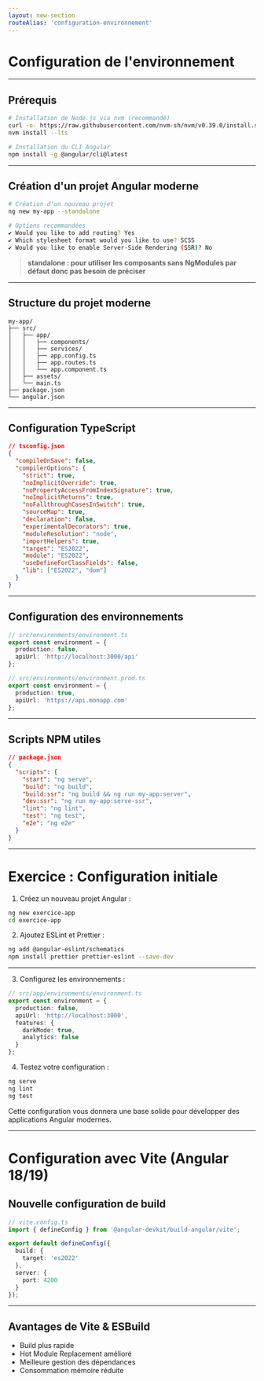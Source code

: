 ```yaml
---
layout: new-section
routeAlias: 'configuration-environnement'
---
```


# Configuration de l'environnement

---

## Prérequis

```bash
# Installation de Node.js via nvm (recommandé)
curl -o- https://raw.githubusercontent.com/nvm-sh/nvm/v0.39.0/install.sh | bash
nvm install --lts

# Installation du CLI Angular
npm install -g @angular/cli@latest
```

---

## Création d'un projet Angular moderne

```bash
# Création d'un nouveau projet
ng new my-app --standalone

# Options recommandées
✔ Would you like to add routing? Yes
✔ Which stylesheet format would you like to use? SCSS
✔ Would you like to enable Server-Side Rendering (SSR)? No
```

> **standalone : pour utiliser les composants sans NgModules par défaut donc pas besoin de préciser**

---

## Structure du projet moderne

```
my-app/
├── src/
│   ├── app/
│   │   ├── components/
│   │   ├── services/
│   │   ├── app.config.ts
│   │   ├── app.routes.ts
│   │   └── app.component.ts
│   ├── assets/
│   └── main.ts
├── package.json
└── angular.json
```

---

## Configuration TypeScript

```json
// tsconfig.json
{
  "compileOnSave": false,
  "compilerOptions": {
    "strict": true,
    "noImplicitOverride": true,
    "noPropertyAccessFromIndexSignature": true,
    "noImplicitReturns": true,
    "noFallthroughCasesInSwitch": true,
    "sourceMap": true,
    "declaration": false,
    "experimentalDecorators": true,
    "moduleResolution": "node",
    "importHelpers": true,
    "target": "ES2022",
    "module": "ES2022",
    "useDefineForClassFields": false,
    "lib": ["ES2022", "dom"]
  }
}
```

---

## Configuration des environnements

```typescript
// src/environments/environment.ts
export const environment = {
  production: false,
  apiUrl: 'http://localhost:3000/api'
};

// src/environments/environment.prod.ts
export const environment = {
  production: true,
  apiUrl: 'https://api.monapp.com'
};
```

---

## Scripts NPM utiles

```json
// package.json
{
  "scripts": {
    "start": "ng serve",
    "build": "ng build",
    "build:ssr": "ng build && ng run my-app:server",
    "dev:ssr": "ng run my-app:serve-ssr",
    "lint": "ng lint",
    "test": "ng test",
    "e2e": "ng e2e"
  }
}
```

---

# Exercice : Configuration initiale

1. Créez un nouveau projet Angular :

```bash
ng new exercice-app
cd exercice-app
```

2. Ajoutez ESLint et Prettier :

```bash
ng add @angular-eslint/schematics
npm install prettier prettier-eslint --save-dev
```

---

3. Configurez les environnements :

```typescript
// src/app/environments/environment.ts
export const environment = {
  production: false,
  apiUrl: 'http://localhost:3000',
  features: {
    darkMode: true,
    analytics: false
  }
};
```

4. Testez votre configuration :

```bash
ng serve
ng lint
ng test
```

Cette configuration vous donnera une base solide pour développer des applications Angular modernes.

---

# Configuration avec Vite (Angular 18/19)

## Nouvelle configuration de build

```typescript
// vite.config.ts
import { defineConfig } from '@angular-devkit/build-angular/vite';

export default defineConfig({
  build: {
    target: 'es2022'
  },
  server: {
    port: 4200
  }
});
```

---

## Avantages de Vite & ESBuild

- Build plus rapide
- Hot Module Replacement amélioré
- Meilleure gestion des dépendances
- Consommation mémoire réduite

